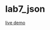 # lab7_json
[live demo](file:///C:/Users/sofia/OneDrive/Bureau/ECOLE/cours%20L3/web/lab7/index.html)

